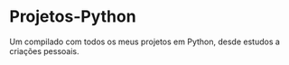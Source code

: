 # Projetos-Python
Um compilado com todos os meus projetos em Python, desde estudos a criações pessoais.
